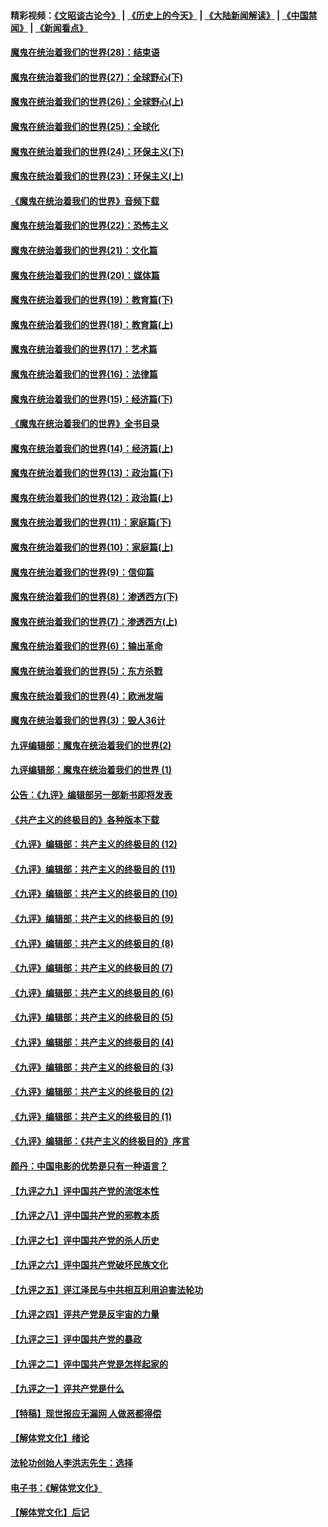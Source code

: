 #### 精彩视频：[《文昭谈古论今》](http://45.76.195.252/wenzhao) | [《历史上的今天》](http://45.76.195.252/today-in-history) | [《大陆新闻解读》](http://45.76.195.252/ntdtv-comedy) | [《中国禁闻》](http://45.76.195.252/ntdtv-news) | [《新闻看点》](http://45.76.195.252/news-insight) 

 #### [魔鬼在统治着我们的世界(28)：结束语](../pages/nsc422/n10936246.md?t=02111231) 

#### [魔鬼在统治着我们的世界(27)：全球野心(下)](../pages/nsc422/n10928319.md?t=02111231) 

#### [魔鬼在统治着我们的世界(26)：全球野心(上)](../pages/nsc422/n10900318.md?t=02111231) 

#### [魔鬼在统治着我们的世界(25)：全球化](../pages/nsc422/n10788205.md?t=02111231) 

#### [魔鬼在统治着我们的世界(24)：环保主义(下)](../pages/nsc422/n10695307.md?t=02111231) 

#### [魔鬼在统治着我们的世界(23)：环保主义(上)](../pages/nsc422/n10688613.md?t=02111231) 

#### [《魔鬼在统治着我们的世界》音频下载](../pages/nsc422/n10635553.md?t=02111231) 

#### [魔鬼在统治着我们的世界(22)：恐怖主义](../pages/nsc422/n10614727.md?t=02111231) 

#### [魔鬼在统治着我们的世界(21)：文化篇](../pages/nsc422/n10597706.md?t=02111231) 

#### [魔鬼在统治着我们的世界(20)：媒体篇](../pages/nsc422/n10586579.md?t=02111231) 

#### [魔鬼在统治着我们的世界(19)：教育篇(下)](../pages/nsc422/n10564808.md?t=02111231) 

#### [魔鬼在统治着我们的世界(18)：教育篇(上)](../pages/nsc422/n10526970.md?t=02111231) 

#### [魔鬼在统治着我们的世界(17)：艺术篇](../pages/nsc422/n10499093.md?t=02111231) 

#### [魔鬼在统治着我们的世界(16)：法律篇](../pages/nsc422/n10485969.md?t=02111231) 

#### [魔鬼在统治着我们的世界(15)：经济篇(下)](../pages/nsc422/n10469975.md?t=02111231) 

#### [《魔鬼在统治着我们的世界》全书目录](../pages/nsc422/n10464261.md?t=02111231) 

#### [魔鬼在统治着我们的世界(14)：经济篇(上)](../pages/nsc422/n10457370.md?t=02111231) 

#### [魔鬼在统治着我们的世界(13)：政治篇(下)](../pages/nsc422/n10448270.md?t=02111231) 

#### [魔鬼在统治着我们的世界(12)：政治篇(上)](../pages/nsc422/n10444576.md?t=02111231) 

#### [魔鬼在统治着我们的世界(11)：家庭篇(下)](../pages/nsc422/n10440961.md?t=02111231) 

#### [魔鬼在统治着我们的世界(10)：家庭篇(上)](../pages/nsc422/n10435448.md?t=02111231) 

#### [魔鬼在统治着我们的世界(9)：信仰篇](../pages/nsc422/n10432159.md?t=02111231) 

#### [魔鬼在统治着我们的世界(8)：渗透西方(下)](../pages/nsc422/n10429603.md?t=02111231) 

#### [魔鬼在统治着我们的世界(7)：渗透西方(上)](../pages/nsc422/n10426013.md?t=02111231) 

#### [魔鬼在统治着我们的世界(6)：输出革命](../pages/nsc422/n10421536.md?t=02111231) 

#### [魔鬼在统治着我们的世界(5)：东方杀戮](../pages/nsc422/n10417707.md?t=02111231) 

#### [魔鬼在统治着我们的世界(4)：欧洲发端](../pages/nsc422/n10414890.md?t=02111231) 

#### [魔鬼在统治着我们的世界(3)：毁人36计](../pages/nsc422/n10411583.md?t=02111231) 

#### [九评编辑部：魔鬼在统治着我们的世界(2)](../pages/nsc422/n10410036.md?t=02111231) 

#### [九评编辑部：魔鬼在统治着我们的世界 (1)](../pages/nsc422/n10406825.md?t=02111231) 

#### [公告：《九评》编辑部另一部新书即将发表](../pages/nsc422/n10405104.md?t=02111231) 

#### [《共产主义的终极目的》各种版本下载](../pages/nsc422/n10022138.md?t=02111231) 

#### [《九评》编辑部：共产主义的终极目的 (12)](../pages/nsc422/n9933272.md?t=02111231) 

#### [《九评》编辑部：共产主义的终极目的 (11)](../pages/nsc422/n9924973.md?t=02111231) 

#### [《九评》编辑部：共产主义的终极目的 (10)](../pages/nsc422/n9920883.md?t=02111231) 

#### [《九评》编辑部：共产主义的终极目的 (9)](../pages/nsc422/n9916363.md?t=02111231) 

#### [《九评》编辑部：共产主义的终极目的 (8)](../pages/nsc422/n9912488.md?t=02111231) 

#### [《九评》编辑部：共产主义的终极目的 (7)](../pages/nsc422/n9901176.md?t=02111231) 

#### [《九评》编辑部：共产主义的终极目的 (6)](../pages/nsc422/n9899359.md?t=02111231) 

#### [《九评》编辑部：共产主义的终极目的 (5)](../pages/nsc422/n9893174.md?t=02111231) 

#### [《九评》编辑部：共产主义的终极目的 (4)](../pages/nsc422/n9891246.md?t=02111231) 

#### [《九评》编辑部：共产主义的终极目的 (3)](../pages/nsc422/n9879879.md?t=02111231) 

#### [《九评》编辑部：共产主义的终极目的 (2)](../pages/nsc422/n9876205.md?t=02111231) 

#### [《九评》编辑部：共产主义的终极目的 (1)](../pages/nsc422/n9865857.md?t=02111231) 

#### [《九评》编辑部：《共产主义的终极目的》序言](../pages/nsc422/n9862666.md?t=02111231) 

#### [颜丹：中国电影的优势是只有一种语言？](../pages/nsc422/n9583062.md?t=02111231) 

#### [【九评之九】评中国共产党的流氓本性](../pages/nsc422/n737542.md?t=02111231) 

#### [【九评之八】评中国共产党的邪教本质](../pages/nsc422/n735942.md?t=02111231) 

#### [【九评之七】评中国共产党的杀人历史](../pages/nsc422/n733806.md?t=02111231) 

#### [【九评之六】评中国共产党破坏民族文化](../pages/nsc422/n731667.md?t=02111231) 

#### [【九评之五】评江泽民与中共相互利用迫害法轮功](../pages/nsc422/n730058.md?t=02111231) 

#### [【九评之四】评共产党是反宇宙的力量](../pages/nsc422/n727814.md?t=02111231) 

#### [【九评之三】评中国共产党的暴政](../pages/nsc422/n725597.md?t=02111231) 

#### [【九评之二】评中国共产党是怎样起家的](../pages/nsc422/n723946.md?t=02111231) 

#### [【九评之一】评共产党是什么](../pages/nsc422/n722529.md?t=02111231) 

#### [【特稿】现世报应无漏网 人做恶都得偿](../pages/nsc422/n4215167.md?t=02111231) 

#### [【解体党文化】绪论](../pages/nsc422/n1449356.md?t=02111231) 

#### [法轮功创始人李洪志先生：选择](../pages/nsc422/n3580738.md?t=02111231) 

#### [电子书：《解体党文化》](../pages/nsc422/n1573484.md?t=02111231) 

#### [【解体党文化】后记](../pages/nsc422/n1531999.md?t=02111231) 

